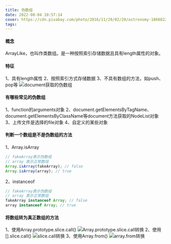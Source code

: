 ```yaml
---
title: 伪数组
date: 2022-08-04 10:57:14
cover: https://cdn.pixabay.com/photo/2016/11/29/02/20/astronomy-1866822_640.jpg
tags:
---
```


#### 概念
ArrayLike，也叫作类数组。是一种按照索引存储数据且具有length属性的对象。

#### 特征
1、具有length属性
2、按照索引方式存储数据
3、不具有数组的方法，如push、pop等
![document获取的伪数组](document.png)

<!-- more -->

#### 有哪些常见的伪数组
1、function的arguments对象
2、document.getElementsByTagName、document.getElementsByClassName等document方法获取的NodeList对象
3、上传文件是选择的file对象
4、自定义的某些对象

#### 判断一个数组是不是伪数组的方法
1、Array.isArray
```javascript
// fakeArray表示伪数组
// array 表示正常数组
Array.isArray(fakeArray); // false
Array.isArray(array); // true
```
2、instanceof
```javascript
// fakeArray表示伪数组
// array 表示正常数组
fakeArray instanceof Array; // false
array instanceof Array; // true
```

#### 将数组转为真正数组的方法
1、使用Array.prototype.slice.call()
![Array.prototype.slice.call转换](prototype_call.png)
2、使用[].slice.call()
![slice.call转换](slice_call.png)
3、使用Array.from()
![array.from转换](array_from.png)
